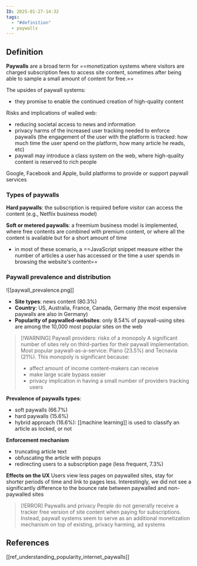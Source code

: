 ```yaml
---
ID: 2025-01-27-14:32
tags:
  - "#definition"
  - paywalls
---
```

## Definition

**Paywalls**  are a broad term for ==monetization systems where visitors are charged subscription fees to access site content, sometimes after being able to sample a small amount of content for free.==

The upsides of paywall systems:
- they promise to enable the continued creation of high-quality content

Risks and implications of walled web:
- reducing societal access to news and information
- privacy harms of the increased user tracking needed to enforce paywalls (the engagement of the user with the platform is tracked: how much time the user spend on the platform, how many article he reads, etc)
- paywall may introduce a class system on the web, where high-quality content is reserved to rich people

Google, Facebook and Apple, build platforms to provide or support paywall services

### Types of paywalls

**Hard paywalls**: the subscription is required before visitor can access the content (e.g., Netflix business model)

**Soft or metered paywalls**: a freemium business model is implemented, where free contents are combined with premium content, or where all the content is available but for a short amount of time
- in most of these scenario, a ==JavaScript snippet measure either the number of articles a user has accessed or the time a user spends in browsing the website's content==

### Paywall prevalence and distribution

![[paywall_prevalence.png]]
- **Site types**: news content (80.3%)
- **Country**: US, Australia, France, Canada, Germany (the most expensive paywalls are also in Germany)
- **Popularity of paywalled-websites**: only 8.54% of paywall-using sites are among the 10,000 most popular sites on the web

> [!WARNING] Paywall providers: risks of a monopoly
> A significant number of sites rely on third-parties for their paywall implementation. Most popular paywall-as-a-service: Piano (23.5%) and Tecnavia (21%). This monopoly is significant because:
> - affect amount of income content-makers can receive
> - make large scale bypass easier
> - privacy implication in having a small number of providers tracking users

**Prevalence of paywalls types**:
- soft paywalls (66.7%)
- hard paywalls (15.6%)
- hybrid approach (16.6%): [[machine learning]] is used to classify an article as locked, or not

**Enforcement mechanism**
- truncating article text
- obfuscating the article with popups
- redirecting users to a subscription page (less frequent, 7.3%)

**Effects on the UX**
Users view less pages on paywalled sites, stay for shorter periods of time and link to pages less. Interestingly, we did not see a significantly difference
to the bounce rate between paywalled and non-paywalled sites

> [!ERROR] Paywalls and privacy
> People do not generally receive a tracker free version of site content when paying for subscriptions. Instead, paywall systems seem to serve as an additional monetization mechanism on top of existing, privacy harming, ad systems

## References
[[ref_understanding_popularity_internet_paywalls]]